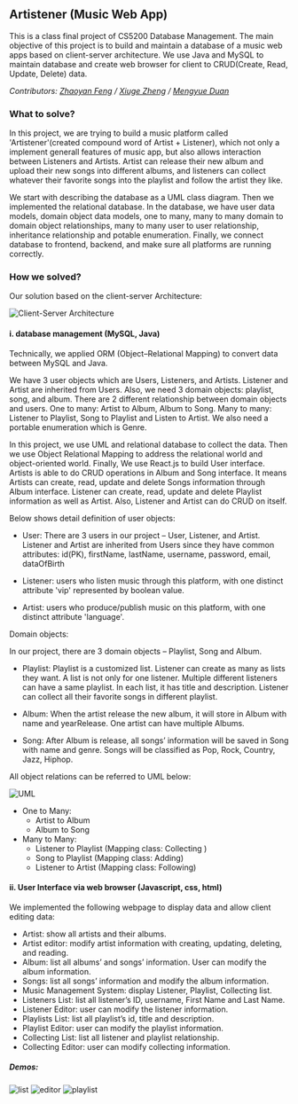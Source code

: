 ## Artistener (Music Web App)
This is a class final project of CS5200 Database Management. The main objective of this project is to build and maintain a database of a music web apps based on client-server architecture. We use Java and MySQL to maintain database and create web browser for client to CRUD(Create, Read, Update, Delete) data. 

_Contributors: [Zhaoyan Feng](https://github.com/ZhaoyanFeng0321) / [Xiuge Zheng](https://github.com/ZhengHelen) / [Mengyue Duan](https://github.com/Cathy-duan)_


### What to solve?

In this project, we are trying to build a music platform called 'Artistener'(created compound word of Artist + Listener), which not only a implement generall features of music app, but also allows interaction between Listeners and Artists. Artist can release their new album and upload their new songs into different albums, and listeners can collect whatever their favorite songs into the playlist and follow the artist they like.

We start with describing the database as a UML class diagram. Then we implemented the relational database. In the database, we have user data models, domain object data models, one to many, many to many domain to domain object relationships, many to many user to user relationship, inheritance relationship and potable enumeration. Finally, we connect database to frontend, backend, and make sure all platforms are running correctly.


### How we solved?

Our solution based on the client-server Architecture:

![Client-Server Architecture](https://github.com/ZhaoyanFeng0321/db_design_final_project_database/blob/master/CSA.png)



#### **i. database management (MySQL, Java)**

Technically, we applied ORM (Object–Relational Mapping) to convert data between MySQL and Java.

We have 3 user objects which are Users, Listeners, and Artists. Listener and Artist are inherited from Users. Also, we need 3 domain objects: playlist, song, and album. There are 2 different relationship between domain objects and users. One to many: Artist to Album, Album to Song. Many to many: Listener to Playlist, Song to Playlist and Listen to Artist. We also need a portable enumeration which is Genre.

In this project, we use UML and relational database to collect the data. Then we use Object Relational Mapping to address the relational world and object-oriented world. Finally, We use React.js to build User interface. Artists is able to do CRUD operations in Album and Song interface. It means Artists can create, read, update and delete Songs information through Album interface. Listener can create, read, update and delete Playlist information as well as Artist. Also, Listener and Artist can do CRUD on itself.

Below shows detail definition of user objects:

-   User: There are 3 users in our project – User, Listener, and Artist. Listener and Artist are inherited from Users since they have common attributes: id(PK), firstName, lastName, username, password, email, dataOfBirth

-   Listener: users who listen music through this platform, with one distinct  attribute 'vip' represented by boolean value.
-   Artist: users who produce/publish music on this platform, with one distinct attribute 'language'.

Domain objects:

In our project, there are 3 domain objects – Playlist, Song and Album.

-   Playlist: Playlist is a customized list. Listener can create as many as lists they want. A list is not only for one listener. Multiple different listeners can have a same playlist. In each list, it has title and description. Listener can collect all their favorite songs in different playlist.

-   Album: When the artist release the new album, it will store in Album with name and yearRelease. One artist can have multiple Albums.

-   Song: After Album is release, all songs’ information will be saved in Song with name and genre. Songs will be classified as Pop, Rock, Country, Jazz, Hiphop.

All object relations can be referred to UML below: 

![UML](https://github.com/ZhaoyanFeng0321/db_design_final_project_database/blob/master/UML.jpeg)

-   One to Many: 
    -   Artist to Album
    -   Album to Song 
-   Many to Many: 
    -   Listener to Playlist (Mapping class: Collecting )
    -   Song to Playlist (Mapping class: Adding)
    -   Listener to Artist (Mapping class: Following)



#### ii. User Interface via web browser (Javascript, css, html)

We implemented the following webpage to display data and allow client editing data:

-   Artist: show all artists and their albums.
-   Artist editor: modify artist information with creating, updating, deleting, and reading.
-   Album: list all albums’ and songs’ information. User can modify the album information.
-   Songs: list all songs’ information and modify the album information.
-   Music Management System: display Listener, Playlist, Collecting list.
-   Listeners List: list all listener’s ID, username, First Name and Last Name.
-   Listener Editor: user can modify the listener information.
-   Playlists List: list all playlist’s id, title and description.
-   Playlist Editor: user can modify the playlist information.
-   Collecting List: list all listener and playlist relationship.
-   Collecting Editor: user can modify collecting information.

##### Demos:
![list](https://github.com/ZhaoyanFeng0321/db_design_final_project_database/blob/master/demos/ArtistList.png)
![editor](https://github.com/ZhaoyanFeng0321/db_design_final_project_database/blob/master/demos/artistEditor.png)
![playlist](https://github.com/ZhaoyanFeng0321/db_design_final_project_database/blob/master/demos/playlist.png)



